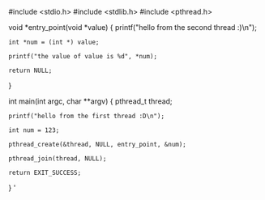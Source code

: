 #include <stdio.h>
#include <stdlib.h>
#include <pthread.h>

void *entry_point(void *value) {
    printf("hello from the second thread :)\n");

    int *num = (int *) value;

    printf("the value of value is %d", *num);

    return NULL;
}

int main(int argc, char **argv) {
    pthread_t thread;

    printf("hello from the first thread :D\n");

    int num = 123;

    pthread_create(&thread, NULL, entry_point, &num);

    pthread_join(thread, NULL);

    return EXIT_SUCCESS;
}
'
